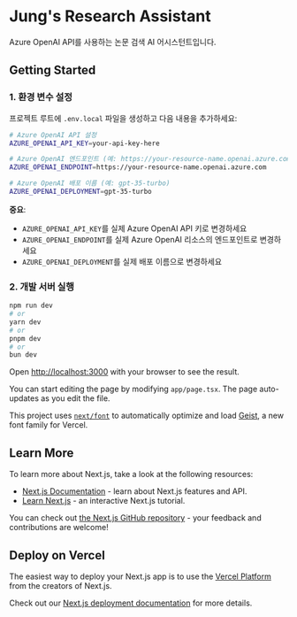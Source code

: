# Jung's Research Assistant

Azure OpenAI API를 사용하는 논문 검색 AI 어시스턴트입니다.

## Getting Started

### 1. 환경 변수 설정

프로젝트 루트에 `.env.local` 파일을 생성하고 다음 내용을 추가하세요:

```bash
# Azure OpenAI API 설정
AZURE_OPENAI_API_KEY=your-api-key-here

# Azure OpenAI 엔드포인트 (예: https://your-resource-name.openai.azure.com)
AZURE_OPENAI_ENDPOINT=https://your-resource-name.openai.azure.com

# Azure OpenAI 배포 이름 (예: gpt-35-turbo)
AZURE_OPENAI_DEPLOYMENT=gpt-35-turbo
```

**중요**: 
- `AZURE_OPENAI_API_KEY`를 실제 Azure OpenAI API 키로 변경하세요
- `AZURE_OPENAI_ENDPOINT`를 실제 Azure OpenAI 리소스의 엔드포인트로 변경하세요
- `AZURE_OPENAI_DEPLOYMENT`를 실제 배포 이름으로 변경하세요

### 2. 개발 서버 실행

```bash
npm run dev
# or
yarn dev
# or
pnpm dev
# or
bun dev
```

Open [http://localhost:3000](http://localhost:3000) with your browser to see the result.

You can start editing the page by modifying `app/page.tsx`. The page auto-updates as you edit the file.

This project uses [`next/font`](https://nextjs.org/docs/app/building-your-application/optimizing/fonts) to automatically optimize and load [Geist](https://vercel.com/font), a new font family for Vercel.

## Learn More

To learn more about Next.js, take a look at the following resources:

- [Next.js Documentation](https://nextjs.org/docs) - learn about Next.js features and API.
- [Learn Next.js](https://nextjs.org/learn) - an interactive Next.js tutorial.

You can check out [the Next.js GitHub repository](https://github.com/vercel/next.js) - your feedback and contributions are welcome!

## Deploy on Vercel

The easiest way to deploy your Next.js app is to use the [Vercel Platform](https://vercel.com/new?utm_medium=default-template&filter=next.js&utm_source=create-next-app&utm_campaign=create-next-app-readme) from the creators of Next.js.

Check out our [Next.js deployment documentation](https://nextjs.org/docs/app/building-your-application/deploying) for more details.
